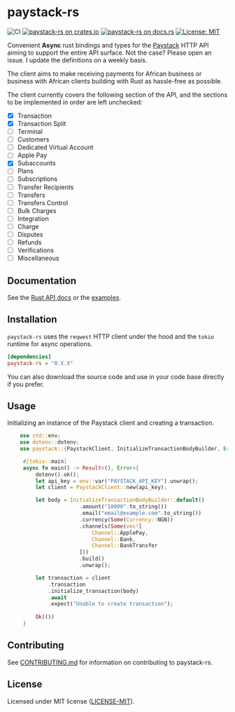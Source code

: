 # paystack-rs

![CI](https://github.com/morukele/paystack-rs/actions/workflows/rust.yml/badge.svg)
[![paystack-rs on crates.io](https://img.shields.io/crates/v/paystack-rs.svg)](https://crates.io/crates/paystack-rs)
[![paystack-rs  on docs.rs](https://docs.rs/paystack-rs/badge.svg)](https://docs.rs/paystack-rs)
[![License: MIT](https://img.shields.io/badge/License-MIT-yellow.svg)](https://opensource.org/licenses/MIT)

Convenient **Async** rust bindings and types for the [Paystack](https://paystack.com) HTTP API aiming to support the entire API surface. Not the case? Please open an issue. I update the definitions on a weekly basis.

The client aims to make receiving payments for African business or business with African clients building with Rust as hassle-free as possible.

The client currently covers the following section of the API, and the sections to be implemented in order are left unchecked:

- [x] Transaction
- [x] Transaction Split
- [ ] Terminal
- [ ] Customers
- [ ] Dedicated Virtual Account
- [ ] Apple Pay
- [x] Subaccounts
- [ ] Plans
- [ ] Subscriptions
- [ ] Transfer Recipients
- [ ] Transfers
- [ ] Transfers Control
- [ ] Bulk Charges
- [ ] Integration
- [ ] Charge
- [ ] Disputes
- [ ] Refunds
- [ ] Verifications
- [ ] Miscellaneous

## Documentation

See the [Rust API docs](https://docs.rs/paystack-rs) or the [examples](/examples).

## Installation

`paystack-rs` uses the `reqwest` HTTP client under the hood and the `tokio` runtime for async operations.

```toml
[dependencies]
paystack-rs = "0.X.X"
```

You can also download the source code and use in your code base directly if you prefer.

## Usage

Initializing an instance of the Paystack client and creating a transaction.

```rust
    use std::env; 
    use dotenv::dotenv; 
    use paystack::{PaystackClient, InitializeTransactionBodyBuilder, Error, Currency, Channel};

     #[tokio::main]
     async fn main() -> Result<(), Error>{
         dotenv().ok();
         let api_key = env::var("PAYSTACK_API_KEY").unwrap();
         let client = PaystackClient::new(api_key);

         let body = InitializeTransactionBodyBuilder::default()
                       .amount("10000".to_string())
                       .email("email@example.com".to_string())
                       .currency(Some(Currency::NGN))
                       .channels(Some(vec![
                           Channel::ApplePay,
                           Channel::Bank,
                           Channel::BankTransfer
                       ]))
                       .build()
                       .unwrap();

         let transaction = client
             .transaction
             .initialize_transaction(body)
             .await
             .expect("Unable to create transaction");
         
         Ok(())
     }
```

## Contributing

See [CONTRIBUTING.md](/CONTRIBUTING.md) for information on contributing to paystack-rs.

## License

Licensed under MIT license ([LICENSE-MIT](/LICENSE-MIT)).
